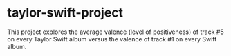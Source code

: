 # taylor-swift-project

This project explores the average valence (level of positiveness) of track #5 on every Taylor Swift album versus the valence of track #1 on every Swift album.